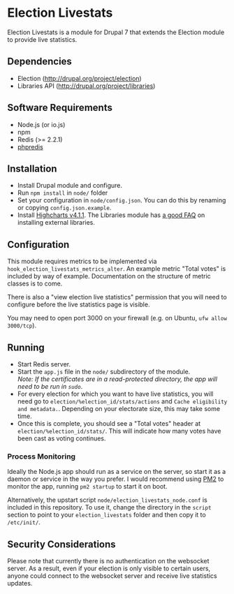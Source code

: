 Election Livestats
==================
Election Livestats is a module for Drupal 7 that extends the Election
module to provide live statistics.

Dependencies
-------------
* Election (http://drupal.org/project/election)
* Libraries API (http://drupal.org/project/libraries)

Software Requirements
---------------------
* Node.js (or io.js)
* npm
* Redis (>= 2.2.1)
* [phpredis](https://github.com/phpredis/phpredis)

Installation
------------
* Install Drupal module and configure.
* Run `npm install` in `node/` folder
* Set your configuration in `node/config.json`. You can do this by
renaming or copying `config.json.example`.
* Install
[Highcharts v4.1.1](http://code.highcharts.com/zips/Highcharts-4.1.1.zip).
The Libraries module has [a good FAQ](https://www.drupal.org/node/1440066)
on installing external libraries.

Configuration
-------------
This module requires metrics to be implemented via
`hook_election_livestats_metrics_alter`. An example metric "Total votes"
is included by way of example.
Documentation on the structure of metric classes is to come.

There is also a "view election live statistics" permission that you will
need to configure before the live statistics page is visible.

You may need to open port 3000 on your firewall (e.g. on Ubuntu,
`ufw allow 3000/tcp`).

Running
-------
* Start Redis server.
* Start the `app.js` file in the `node/` subdirectory of the module.
<br />*Note: If the certificates are in a read-protected directory, the
app will need to be run in `sudo`*.
* For every election for which you want to have live statistics, you
will need go to `election/%election_id/stats/actions` and
`Cache eligibility and metadata.`. Depending on your electorate size,
this may take some time.
* Once this is complete, you should see a "Total votes" header at
`election/%election_id/stats/`. This will indicate how many votes have
been cast as voting continues.

### Process Monitoring
Ideally the Node.js app should run as a service on the server, so start
it as a daemon or service in the way you prefer. I would recommend using
[PM2](https://github.com/Unitech/PM2/) to monitor the app, running
`pm2 startup` to start it on boot.

Alternatively, the upstart script `node/election_livestats_node.conf` is
included in this repository. To use it, change the directory in the
`script` section to point to your `election_livestats` folder and then
copy it to `/etc/init/`.

Security Considerations
-----------------------
Please note that currently there is no authentication on the websocket
server. As a result, even if your election is only visible to certain
users, anyone could connect to the websocket server and receive live
statistics updates.
